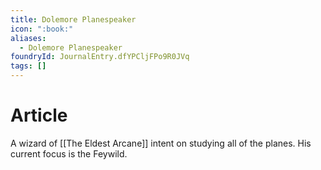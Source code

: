 ```yaml
---
title: Dolemore Planespeaker
icon: ":book:"
aliases:
  - Dolemore Planespeaker
foundryId: JournalEntry.dfYPCljFPo9R0JVq
tags: []
---
```

# Article
A wizard of [[The Eldest Arcane]] intent on studying all of the planes. His current focus is the Feywild.